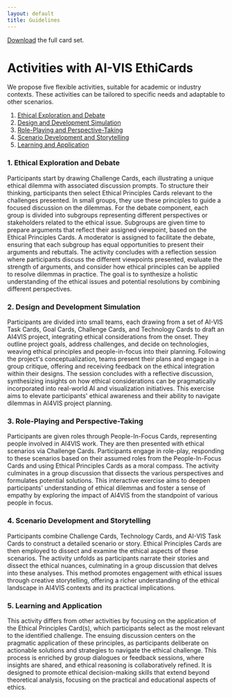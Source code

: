 ```yaml
---
layout: default
title: Guidelines
---
```


<!-- prettier-ignore-start -->

<div class="note"><a href="/AI-VIS-EthiCards.zip" download="AI-VIS-EthiCards.zip">Download</a> the full card set.
</div>

# Activities with AI-VIS EthiCards

We propose five flexible activities, suitable for academic or industry contexts. These activities can be tailored to specific needs and adaptable to other scenarios.


1. [Ethical Exploration and Debate](#1-Ethical-Exploration-and-Debate)
2. [Design and Development Simulation](#2-Design-and-Development-Simulation)
3. [Role-Playing and Perspective-Taking](#3-Role-Playing-and-Perspective-Taking)
4. [Scenario Development and Storytelling](#4-Scenario-Development-and-Storytelling)
5. [Learning and Application](#5-Learning-and-Application)



### 1. Ethical Exploration and Debate

Participants start by drawing Challenge Cards, each illustrating a unique ethical dilemma with associated discussion prompts. To structure their thinking, participants then select Ethical Principles Cards relevant to the challenges presented. In small groups, they use these principles to guide a focused discussion on the dilemmas. For the debate component, each group is divided into subgroups representing different perspectives or stakeholders related to the ethical issue. Subgroups are given time to prepare arguments that reflect their assigned viewpoint, based on the Ethical Principles Cards. A moderator is assigned to facilitate the debate, ensuring that each subgroup has equal opportunities to present their arguments and rebuttals. The activity concludes with a reflection session where participants discuss the different viewpoints presented, evaluate the strength of arguments, and consider how ethical principles can be applied to resolve dilemmas in practice. The goal is to synthesize a holistic understanding of the ethical issues and potential resolutions by combining different perspectives.

### 2. Design and Development Simulation

Participants are divided into small teams, each drawing from a set of AI-VIS Task Cards, Goal Cards, Challenge Cards, and Technology Cards to draft an AI4VIS project, integrating ethical considerations from the onset. They outline project goals, address challenges, and decide on technologies, weaving ethical principles and people-in-focus into their planning. Following the project's conceptualization, teams present their plans and engage in a group critique, offering and receiving feedback on the ethical integration within their designs. The session concludes with a reflective discussion, synthesizing insights on how ethical considerations can be pragmatically incorporated into real-world AI and visualization initiatives. This exercise aims to elevate participants' ethical awareness and their ability to navigate dilemmas in AI4VIS project planning.

### 3. Role-Playing and Perspective-Taking

Participants are given roles through People-In-Focus Cards, representing people involved in AI4VIS work. They are then presented with ethical scenarios via Challenge Cards. Participants engage in role-play, responding to these scenarios based on their assumed roles from the People-In-Focus Cards and using Ethical Principles Cards as a moral compass. The activity culminates in a group discussion that dissects the various perspectives and formulates potential solutions. This interactive exercise aims to deepen participants' understanding of ethical dilemmas and foster a sense of empathy by exploring the impact of AI4VIS from the standpoint of various people in focus.

### 4. Scenario Development and Storytelling

Participants combine Challenge Cards, Technology Cards, and AI-VIS Task Cards to construct a detailed scenario or story. Ethical Principles Cards are then employed to dissect and examine the ethical aspects of these scenarios. The activity unfolds as participants narrate their stories and dissect the ethical nuances, culminating in a group discussion that delves into these analyses. This method promotes engagement with ethical issues through creative storytelling, offering a richer understanding of the ethical landscape in AI4VIS contexts and its practical implications.


### 5. Learning and Application

This activity differs from other activities by focusing on the application of the Ethical Principles Card(s), which participants select as the most relevant to the identified challenge. The ensuing discussion centers on the pragmatic application of these principles, as participants deliberate on actionable solutions and strategies to navigate the ethical challenge. This process is enriched by group dialogues or feedback sessions, where insights are shared, and ethical reasoning is collaboratively refined.
It is designed to promote ethical decision-making skills that extend beyond theoretical analysis, focusing on the practical and educational aspects of ethics. 

<!-- prettier-ignore-end -->
